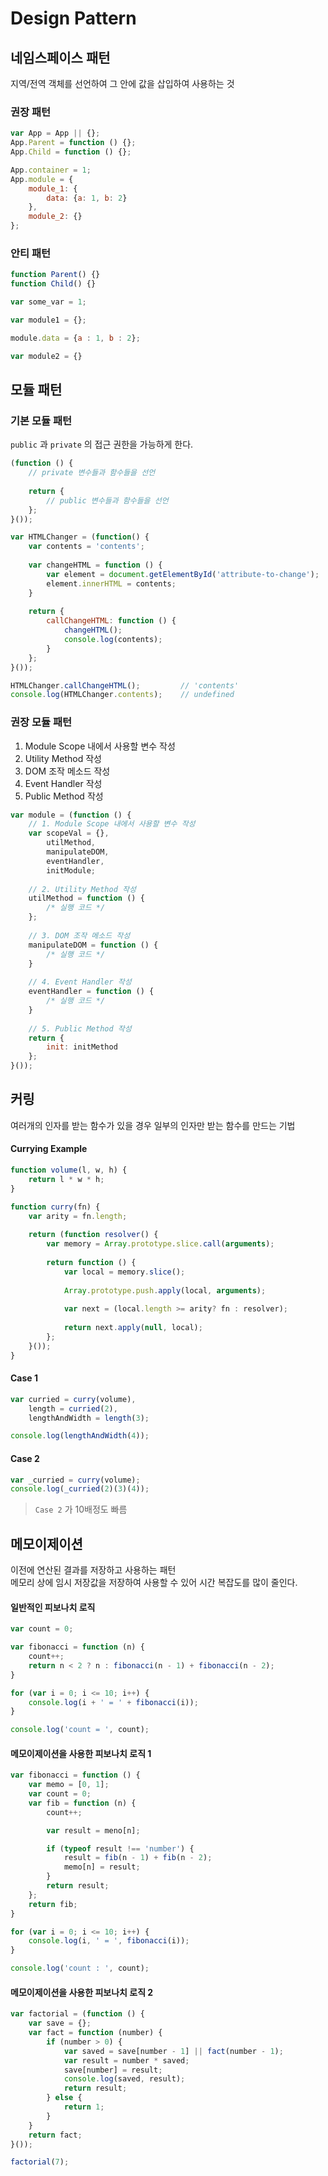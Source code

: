# Design Pattern

## 네임스페이스 패턴

지역/전역 객체를 선언하여 그 안에 값을 삽입하여 사용하는 것

### 권장 패턴
```javascript
var App = App || {};
App.Parent = function () {};
App.Child = function () {};

App.container = 1;
App.module = {
    module_1: {
        data: {a: 1, b: 2}
    },
    module_2: {}
};
```

### 안티 패턴
```javascript
function Parent() {} 
function Child() {} 

var some_var = 1;

var module1 = {}; 

module.data = {a : 1, b : 2}; 

var module2 = {}
```

## 모듈 패턴

### 기본 모듈 패턴 

`public` 과 `private` 의 접근 권한을 가능하게 한다.

```javascript
(function () {
    // private 변수들과 함수들을 선언
    
    return {
        // public 변수들과 함수들을 선언
    };
}());
```

```javascript
var HTMLChanger = (function() {
    var contents = 'contents';
    
    var changeHTML = function () {
        var element = document.getElementById('attribute-to-change');
        element.innerHTML = contents;
    }
    
    return {
        callChangeHTML: function () {
            changeHTML();
            console.log(contents);
        }
    };
}());

HTMLChanger.callChangeHTML();         // 'contents'
console.log(HTMLChanger.contents);    // undefined
```

### 권장 모듈 패턴

1. Module Scope 내에서 사용할 변수 작성
2. Utility Method 작성 
3. DOM 조작 메소드 작성
4. Event Handler 작성
5. Public Method 작성

```javascript
var module = (function () {
    // 1. Module Scope 내에서 사용할 변수 작성
    var scopeVal = {},
        utilMethod,
        manipulateDOM,
        eventHandler,
        initModule;
    
    // 2. Utility Method 작성
    utilMethod = function () {
        /* 실행 코드 */
    };
    
    // 3. DOM 조작 메소드 작성
    manipulateDOM = function () {
        /* 실행 코드 */
    }
    
    // 4. Event Handler 작성
    eventHandler = function () {
        /* 실행 코드 */
    }
    
    // 5. Public Method 작성 
    return {
        init: initMethod
    };
}());
```

## 커링

여러개의 인자를 받는 함수가 있을 경우 일부의 인자만 받는 함수를 만드는 기법

#### Currying Example

```javascript
function volume(l, w, h) {
    return l * w * h;
}

function curry(fn) {
    var arity = fn.length;
    
    return (function resolver() {
        var memory = Array.prototype.slice.call(arguments);
        
        return function () {
            var local = memory.slice();
            
            Array.prototype.push.apply(local, arguments);
            
            var next = (local.length >= arity? fn : resolver);
            
            return next.apply(null, local);
        };
    }());
}
```

####  Case 1

```javascript
var curried = curry(volume),    
    length = curried(2),    
    lengthAndWidth = length(3);    

console.log(lengthAndWidth(4));
```

#### Case 2

```javascript
var _curried = curry(volume);
console.log(_curried(2)(3)(4));
```

> `Case 2` 가 10배정도 빠름

## 메모이제이션 

이전에 연산된 결과를 저장하고 사용하는 패턴   
메모리 상에 임시 저장값을 저장하여 사용할 수 있어 시간 복잡도를 많이 줄인다.

#### 일반적인 피보나치 로직

```javascript
var count = 0;

var fibonacci = function (n) {
    count++;
    return n < 2 ? n : fibonacci(n - 1) + fibonacci(n - 2);
}

for (var i = 0; i <= 10; i++) {
    console.log(i + ' = ' + fibonacci(i));
}

console.log('count = ', count);
```

#### 메모이제이션을 사용한 피보나치 로직 1

```javascript
var fibonacci = function () {
    var memo = [0, 1];
    var count = 0;
    var fib = function (n) {
        count++;

        var result = meno[n];

        if (typeof result !== 'number') {
            result = fib(n - 1) + fib(n - 2);
            memo[n] = result;
        }
        return result;
    };
    return fib;
}

for (var i = 0; i <= 10; i++) {
    console.log(i, ' = ', fibonacci(i));
}

console.log('count : ', count);
```

#### 메모이제이션을 사용한 피보나치 로직 2

```javascript
var factorial = (function () {
    var save = {};
    var fact = function (number) {
        if (number > 0) {
            var saved = save[number - 1] || fact(number - 1);
            var result = number * saved;
            save[number] = result;
            console.log(saved, result);
            return result;
        } else {
            return 1;
        }
    }
    return fact;
}());

factorial(7);
```

